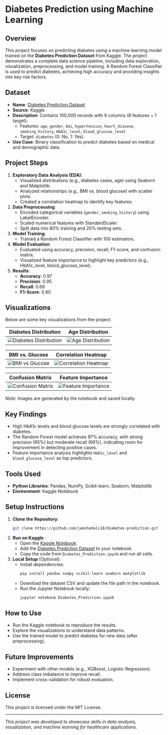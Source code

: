 # Diabetes Prediction using Machine Learning

## Overview
This project focuses on predicting diabetes using a machine learning model trained on the **Diabetes Prediction Dataset** from Kaggle. The project demonstrates a complete data science pipeline, including data exploration, visualization, preprocessing, and model training. A Random Forest Classifier is used to predict diabetes, achieving high accuracy and providing insights into key risk factors.

## Dataset
- **Name**: [Diabetes Prediction Dataset](https://www.kaggle.com/datasets/iammustafatz/diabetes-prediction-dataset)
- **Source**: Kaggle
- **Description**: Contains 100,000 records with 9 columns (8 features + 1 target):
  - Features: `age`, `gender`, `bmi`, `hypertension`, `heart_disease`, `smoking_history`, `HbA1c_level`, `blood_glucose_level`
  - Target: `diabetes` (0: No, 1: Yes)
- **Use Case**: Binary classification to predict diabetes based on medical and demographic data.

## Project Steps
1. **Exploratory Data Analysis (EDA)**:
   - Visualized distributions (e.g., diabetes cases, age) using Seaborn and Matplotlib.
   - Analyzed relationships (e.g., BMI vs. blood glucose) with scatter plots.
   - Created a correlation heatmap to identify key features.
2. **Data Preprocessing**:
   - Encoded categorical variables (`gender`, `smoking_history`) using LabelEncoder.
   - Scaled numerical features with StandardScaler.
   - Split data into 80% training and 20% testing sets.
3. **Model Training**:
   - Trained a Random Forest Classifier with 100 estimators.
4. **Model Evaluation**:
   - Evaluated using accuracy, precision, recall, F1-score, and confusion matrix.
   - Visualized feature importance to highlight key predictors (e.g., HbA1c_level, blood_glucose_level).
5. **Results**:
   - **Accuracy**: 0.97
   - **Precision**: 0.95
   - **Recall**: 0.69
   - **F1-Score**: 0.80

## Visualizations
Below are some key visualizations from the project:

| **Diabetes Distribution** | **Age Distribution** |
|---------------------------|----------------------|
| ![Diabetes Distribution](images/diabetes_distribution.png) | ![Age Distribution](images/age_distribution.png) |

| **BMI vs. Glucose** | **Correlation Heatmap** |
|---------------------|-------------------------|
| ![BMI vs Glucose](images/bmi_vs_glucose.png) | ![Correlation Heatmap](images/correlation_heatmap.png) |

| **Confusion Matrix** | **Feature Importance** |
|----------------------|-----------------------|
| ![Confusion Matrix](images/confusion_matrix.png) | ![Feature Importance](images/feature_importance.png) |

*Note*: Images are generated by the notebook and saved locally.

## Key Findings
- High HbA1c levels and blood glucose levels are strongly correlated with diabetes.
- The Random Forest model achieves 97% accuracy, with strong precision (95%) but moderate recall (69%), indicating room for improvement in detecting positive cases.
- Feature importance analysis highlights `HbA1c_level` and `blood_glucose_level` as top predictors.

## Tools Used
- **Python Libraries**: Pandas, NumPy, Scikit-learn, Seaborn, Matplotlib
- **Environment**: Kaggle Notebook

## Setup Instructions
1. **Clone the Repository**:
   ```bash
   git clone https://github.com/jamshedali18/diabetes-prediction.git
   ```
2. **Run on Kaggle**:
   - Open the [Kaggle Notebook](https://www.kaggle.com/your-username/diabetes-prediction-notebook).
   - Add the [Diabetes Prediction Dataset](https://www.kaggle.com/datasets/iammustafatz/diabetes-prediction-dataset) to your notebook.
   - Copy the code from `Diabetes_Prediction.ipynb` and run all cells.
3. **Local Setup** (Optional):
   - Install dependencies:
     ```bash
     pip install pandas numpy scikit-learn seaborn matplotlib
     ```
   - Download the dataset CSV and update the file path in the notebook.
   - Run the Jupyter Notebook locally:
     ```bash
     jupyter notebook Diabetes_Prediction.ipynb
     ```

## How to Use
- Run the Kaggle notebook to reproduce the results.
- Explore the visualizations to understand data patterns.
- Use the trained model to predict diabetes for new data (after preprocessing).

## Future Improvements
- Experiment with other models (e.g., XGBoost, Logistic Regression).
- Address class imbalance to improve recall.
- Implement cross-validation for robust evaluation.

## License
This project is licensed under the MIT License.


---

*This project was developed to showcase skills in data analysis, visualization, and machine learning for healthcare applications.*
